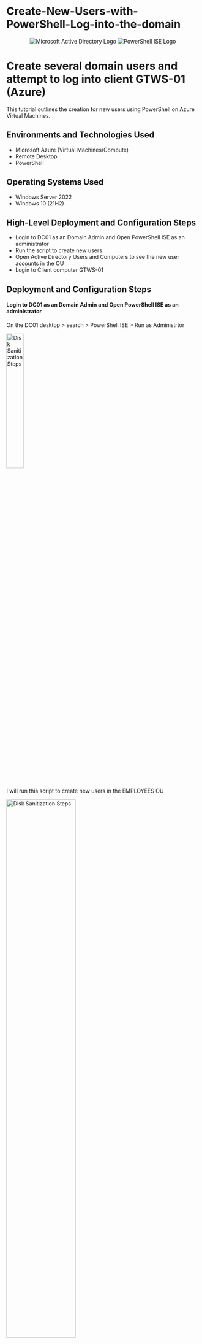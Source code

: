 # Create-New-Users-with-PowerShell-Log-into-the-domain

<p align="center">
<img src="https://i.imgur.com/pU5A58S.png" alt="Microsoft Active Directory Logo"/>
<img src="https://i.imgur.com/4OWmnpF.png" alt="PowerShell ISE Logo"/>
</p>

<h1>Create several domain users and attempt to log into client GTWS-01 (Azure)</h1>
This tutorial outlines the creation for new users using PowerShell on Azure Virtual Machines.<br />


<h2>Environments and Technologies Used</h2>

- Microsoft Azure (Virtual Machines/Compute)
- Remote Desktop
- PowerShell

<h2>Operating Systems Used </h2>

- Windows Server 2022
- Windows 10 (21H2)

<h2>High-Level Deployment and Configuration Steps</h2>

- Login to DC01 as an Domain Admin and Open PowerShell ISE as an administrator
- Run the script to create new users
- Open Active Directory Users and Computers to see the new user accounts in the OU
- Login to Client computer GTWS-01


<h2>Deployment and Configuration Steps</h2>

<h4>Login to DC01 as an Domain Admin and Open PowerShell ISE as an administrator</h4>

<p>On the DC01 desktop > search > PowerShell ISE > Run as Administrtor
<p>
<img src="https://i.imgur.com/VpiNtaX.png" height="30%" width="30%" alt="Disk Sanitization Steps"/>
<p>
<p>I will run this script to create new users in the EMPLOYEES OU
<p>
<img src="https://i.imgur.com/ltCMJrp.png" height="60%" width="60%" alt="Disk Sanitization Steps"/>
<img src="https://i.imgur.com/ksHaLEB.png" height="60%" width="60%" alt="Disk Sanitization Steps"/>

<p>On DCO1 > Active Directory Users and Computers > Expand the Domain down to EMPLOYEES OU

Here are the new users that were created in the EMPLOYEES OU
<p>
<img src="https://i.imgur.com/SoHRkdR.png" height="60%" width="60%" alt="Disk Sanitization Steps"/>

<p>All the accounts are disabled > right-click an account > enable
<p>
<img src="https://i.imgur.com/PO3cSQb.png" height="60%" width="60%" alt="Disk Sanitization Steps"/>

<h4>Login to Client computer GTWS-01<h/4>

<p>Using the new enabled user login to Client computer GTWS-01
<p>
<img src="https://i.imgur.com/W3X3xHO.png" height="40%" width="40%" alt="Disk Sanitization Steps"/>
  
<p>Enter the user password
  
The user is logging on to the domain
<p>
<img src="https://i.imgur.com/r22ZMcA.png" height="40%" width="40%" alt="Disk Sanitization Steps"/>

<p>Open a command prompt:	right-click start > run > type: cmd
<p>
<img src="https://i.imgur.com/Gx7yDmO.png" height="30%" width="30%" alt="Disk Sanitization Steps"/>
  
Check to see which user is logged into GTWS-01	“whoami”  and “hostname” to display the computer name
<p>
<img src="https://i.imgur.com/NQza7Tq.png" height="30%" width="30%" alt="Disk Sanitization Steps"/>
